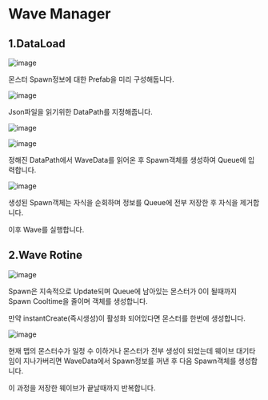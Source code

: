 # Wave Manager

## 1.DataLoad

![image](https://github.com/KimDaeMins/Portfolio/assets/68540137/7ee65e55-1e7d-4647-89ea-bdaf002e8f63)

몬스터 Spawn정보에 대한 Prefab을 미리 구성해둡니다.

![image](https://github.com/KimDaeMins/Portfolio/assets/68540137/a5fc553c-17e8-4e12-8681-1fdf730611a9)

Json파일을 읽기위한 DataPath를 지정해줍니다.

![image](https://github.com/KimDaeMins/Portfolio/assets/68540137/1b6b2070-a95b-4c17-b599-af410fd3fc4a)


![image](https://github.com/KimDaeMins/Portfolio/assets/68540137/adfc2ca1-41b5-4981-ab00-6b0442ac1b5d)

정해진 DataPath에서 WaveData를 읽어온 후 Spawn객체를 생성하여 Queue에 입력합니다.

![image](https://github.com/KimDaeMins/Portfolio/assets/68540137/f3e688bb-0a9d-4774-b2a5-4599caa02ff4)

생성된 Spawn객체는 자식을 순회하며 정보를 Queue에 전부 저장한 후 자식을 제거합니다.

이후 Wave를 실행합니다.

## 2.Wave Rotine

![image](https://github.com/KimDaeMins/Portfolio/assets/68540137/2dacf93f-3894-47cf-b1d1-1ffe28547b33)

Spawn은 지속적으로 Update되며 Queue에 남아있는 몬스터가 0이 될때까지 Spawn Cooltime을 줄이며 객체를 생성합니다.

만약 instantCreate(즉시생성)이 활성화 되어있다면 몬스터를 한번에 생성합니다.

![image](https://github.com/KimDaeMins/Portfolio/assets/68540137/468ac3a4-11fe-43b3-bb2e-e62ba1e6e089)

현재 맵의 몬스터수가 일정 수 이하거나 몬스터가 전부 생성이 되었는데 웨이브 대기타임이 지나가버리면 WaveData에서 Spawn정보를 꺼낸 후 다음 Spawn객체를 생성합니다.

이 과정을 저장한 웨이브가 끝날때까지 반복합니다.

